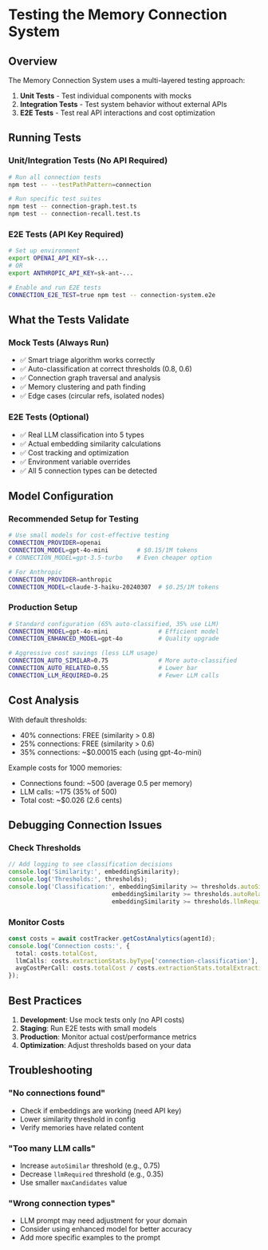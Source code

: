 # Testing the Memory Connection System

## Overview

The Memory Connection System uses a multi-layered testing approach:

1. **Unit Tests** - Test individual components with mocks
2. **Integration Tests** - Test system behavior without external APIs
3. **E2E Tests** - Test real API interactions and cost optimization

## Running Tests

### Unit/Integration Tests (No API Required)
```bash
# Run all connection tests
npm test -- --testPathPattern=connection

# Run specific test suites
npm test -- connection-graph.test.ts
npm test -- connection-recall.test.ts
```

### E2E Tests (API Key Required)
```bash
# Set up environment
export OPENAI_API_KEY=sk-...
# OR
export ANTHROPIC_API_KEY=sk-ant-...

# Enable and run E2E tests
CONNECTION_E2E_TEST=true npm test -- connection-system.e2e
```

## What the Tests Validate

### Mock Tests (Always Run)
- ✅ Smart triage algorithm works correctly
- ✅ Auto-classification at correct thresholds (0.8, 0.6)
- ✅ Connection graph traversal and analysis
- ✅ Memory clustering and path finding
- ✅ Edge cases (circular refs, isolated nodes)

### E2E Tests (Optional)
- ✅ Real LLM classification into 5 types
- ✅ Actual embedding similarity calculations
- ✅ Cost tracking and optimization
- ✅ Environment variable overrides
- ✅ All 5 connection types can be detected

## Model Configuration

### Recommended Setup for Testing

```bash
# Use small models for cost-effective testing
CONNECTION_PROVIDER=openai
CONNECTION_MODEL=gpt-4o-mini        # $0.15/1M tokens
# CONNECTION_MODEL=gpt-3.5-turbo    # Even cheaper option

# For Anthropic
CONNECTION_PROVIDER=anthropic
CONNECTION_MODEL=claude-3-haiku-20240307  # $0.25/1M tokens
```

### Production Setup

```bash
# Standard configuration (65% auto-classified, 35% use LLM)
CONNECTION_MODEL=gpt-4o-mini              # Efficient model
CONNECTION_ENHANCED_MODEL=gpt-4o          # Quality upgrade

# Aggressive cost savings (less LLM usage)
CONNECTION_AUTO_SIMILAR=0.75              # More auto-classified
CONNECTION_AUTO_RELATED=0.55              # Lower bar
CONNECTION_LLM_REQUIRED=0.25              # Fewer LLM calls
```

## Cost Analysis

With default thresholds:
- 40% connections: FREE (similarity > 0.8)
- 25% connections: FREE (similarity > 0.6)
- 35% connections: ~$0.00015 each (using gpt-4o-mini)

Example costs for 1000 memories:
- Connections found: ~500 (average 0.5 per memory)
- LLM calls: ~175 (35% of 500)
- Total cost: ~$0.026 (2.6 cents)

## Debugging Connection Issues

### Check Thresholds
```typescript
// Add logging to see classification decisions
console.log('Similarity:', embeddingSimilarity);
console.log('Thresholds:', thresholds);
console.log('Classification:', embeddingSimilarity >= thresholds.autoSimilar ? 'auto-similar' : 
                             embeddingSimilarity >= thresholds.autoRelated ? 'auto-related' : 
                             embeddingSimilarity >= thresholds.llmRequired ? 'llm-needed' : 'skip');
```

### Monitor Costs
```typescript
const costs = await costTracker.getCostAnalytics(agentId);
console.log('Connection costs:', {
  total: costs.totalCost,
  llmCalls: costs.extractionStats.byType['connection-classification'],
  avgCostPerCall: costs.totalCost / costs.extractionStats.totalExtractions
});
```

## Best Practices

1. **Development**: Use mock tests only (no API costs)
2. **Staging**: Run E2E tests with small models
3. **Production**: Monitor actual cost/performance metrics
4. **Optimization**: Adjust thresholds based on your data

## Troubleshooting

### "No connections found"
- Check if embeddings are working (need API key)
- Lower similarity threshold in config
- Verify memories have related content

### "Too many LLM calls"
- Increase `autoSimilar` threshold (e.g., 0.75)
- Decrease `llmRequired` threshold (e.g., 0.35)
- Use smaller `maxCandidates` value

### "Wrong connection types"
- LLM prompt may need adjustment for your domain
- Consider using enhanced model for better accuracy
- Add more specific examples to the prompt
